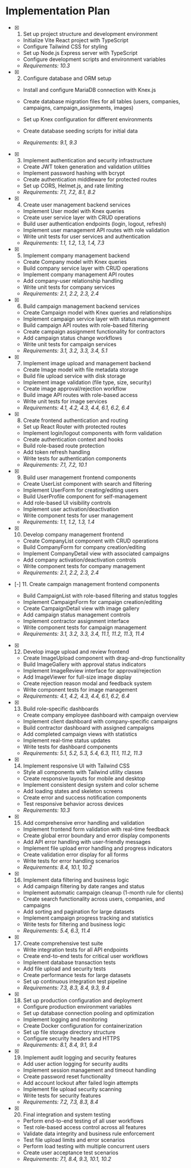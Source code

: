 # Implementation Plan

- [x] 1. Set up project structure and development environment

  - Initialize Vite React project with TypeScript
  - Configure Tailwind CSS for styling
  - Set up Node.js Express server with TypeScript
  - Configure development scripts and environment variables
  - _Requirements: 10.3_

- [x] 2. Configure database and ORM setup

  - Install and configure MariaDB connection with Knex.js
  - Create database migration files for all tables (users, companies, campaigns, campaign_assignments, images)
  - Set up Knex configuration for different environments
  - Create database seeding scripts for initial data

  - _Requirements: 9.1, 9.3_

- [x] 3. Implement authentication and security infrastructure

  - Create JWT token generation and validation utilities
  - Implement password hashing with bcrypt
  - Create authentication middleware for protected routes
  - Set up CORS, Helmet.js, and rate limiting
  - _Requirements: 7.1, 7.2, 8.1, 8.2_

- [x] 4. Create user management backend services

  - Implement User model with Knex queries
  - Create user service layer with CRUD operations
  - Build user authentication endpoints (login, logout, refresh)
  - Implement user management API routes with role validation
  - Write unit tests for user services and authentication
  - _Requirements: 1.1, 1.2, 1.3, 1.4, 7.3_

- [x] 5. Implement company management backend

  - Create Company model with Knex queries
  - Build company service layer with CRUD operations
  - Implement company management API routes
  - Add company-user relationship handling
  - Write unit tests for company services
  - _Requirements: 2.1, 2.2, 2.3, 2.4_

- [x] 6. Build campaign management backend services

  - Create Campaign model with Knex queries and relationships
  - Implement campaign service layer with status management
  - Build campaign API routes with role-based filtering
  - Create campaign assignment functionality for contractors
  - Add campaign status change workflows
  - Write unit tests for campaign services
  - _Requirements: 3.1, 3.2, 3.3, 3.4, 5.1_

- [x] 7. Implement image upload and management backend

  - Create Image model with file metadata storage
  - Build file upload service with disk storage
  - Implement image validation (file type, size, security)
  - Create image approval/rejection workflow
  - Build image API routes with role-based access
  - Write unit tests for image services
  - _Requirements: 4.1, 4.2, 4.3, 4.4, 6.1, 6.2, 6.4_

- [x] 8. Create frontend authentication and routing

  - Set up React Router with protected routes
  - Implement login/logout components with form validation
  - Create authentication context and hooks
  - Build role-based route protection
  - Add token refresh handling
  - Write tests for authentication components
  - _Requirements: 7.1, 7.2, 10.1_

- [x] 9. Build user management frontend components

  - Create UserList component with search and filtering
  - Implement UserForm for creating/editing users
  - Build UserProfile component for self-management
  - Add role-based UI visibility controls
  - Implement user activation/deactivation
  - Write component tests for user management
  - _Requirements: 1.1, 1.2, 1.3, 1.4_

- [x] 10. Develop company management frontend

  - Create CompanyList component with CRUD operations
  - Build CompanyForm for company creation/editing
  - Implement CompanyDetail view with associated campaigns
  - Add company activation/deactivation controls
  - Write component tests for company management
  - _Requirements: 2.1, 2.2, 2.3, 2.4_

- [-] 11. Create campaign management frontend components

  - Build CampaignList with role-based filtering and status toggles
  - Implement CampaignForm for campaign creation/editing
  - Create CampaignDetail view with image gallery
  - Add campaign status management controls
  - Implement contractor assignment interface
  - Write component tests for campaign management
  - _Requirements: 3.1, 3.2, 3.3, 3.4, 11.1, 11.2, 11.3, 11.4_

- [x] 12. Develop image upload and review frontend

  - Create ImageUpload component with drag-and-drop functionality
  - Build ImageGallery with approval status indicators
  - Implement ImageReview interface for approval/rejection
  - Add ImageViewer for full-size image display
  - Create rejection reason modal and feedback system
  - Write component tests for image management
  - _Requirements: 4.1, 4.2, 4.3, 4.4, 6.1, 6.2, 6.4_

- [x] 13. Build role-specific dashboards

  - Create company employee dashboard with campaign overview
  - Implement client dashboard with company-specific campaigns
  - Build contractor dashboard with assigned campaigns
  - Add completed campaign views with statistics
  - Implement real-time status updates
  - Write tests for dashboard components
  - _Requirements: 5.1, 5.2, 5.3, 5.4, 6.3, 11.1, 11.2, 11.3_

- [x] 14. Implement responsive UI with Tailwind CSS

  - Style all components with Tailwind utility classes
  - Create responsive layouts for mobile and desktop
  - Implement consistent design system and color scheme
  - Add loading states and skeleton screens
  - Create error and success notification components
  - Test responsive behavior across devices
  - _Requirements: 10.3_

- [x] 15. Add comprehensive error handling and validation

  - Implement frontend form validation with real-time feedback
  - Create global error boundary and error display components
  - Add API error handling with user-friendly messages
  - Implement file upload error handling and progress indicators
  - Create validation error display for all forms
  - Write tests for error handling scenarios
  - _Requirements: 8.4, 10.1, 10.2_

- [x] 16. Implement data filtering and business logic

  - Add campaign filtering by date ranges and status
  - Implement automatic campaign cleanup (1-month rule for clients)
  - Create search functionality across users, companies, and campaigns
  - Add sorting and pagination for large datasets
  - Implement campaign progress tracking and statistics
  - Write tests for filtering and business logic
  - _Requirements: 5.4, 6.3, 11.4_

- [x] 17. Create comprehensive test suite

  - Write integration tests for all API endpoints
  - Create end-to-end tests for critical user workflows
  - Implement database transaction tests
  - Add file upload and security tests
  - Create performance tests for large datasets
  - Set up continuous integration test pipeline
  - _Requirements: 7.3, 8.3, 8.4, 9.3, 9.4_

- [x] 18. Set up production configuration and deployment

  - Configure production environment variables
  - Set up database connection pooling and optimization
  - Implement logging and monitoring
  - Create Docker configuration for containerization
  - Set up file storage directory structure
  - Configure security headers and HTTPS
  - _Requirements: 8.1, 8.4, 9.1, 9.4_

- [x] 19. Implement audit logging and security features

  - Add user action logging for security audits
  - Implement session management and timeout handling
  - Create password reset functionality
  - Add account lockout after failed login attempts
  - Implement file upload security scanning
  - Write tests for security features
  - _Requirements: 7.2, 7.3, 8.3, 8.4_

- [x] 20. Final integration and system testing

  - Perform end-to-end testing of all user workflows
  - Test role-based access control across all features
  - Validate data integrity and business rule enforcement
  - Test file upload limits and error scenarios
  - Perform load testing with multiple concurrent users
  - Create user acceptance test scenarios
  - _Requirements: 7.1, 8.4, 9.3, 10.1, 10.2_
